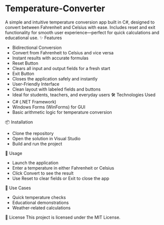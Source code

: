 # Temperature-Converter
A simple and intuitive temperature conversion app built in C#, designed to convert between Fahrenheit and Celsius with ease. Includes reset and exit functionality for smooth user experience—perfect for quick calculations and educational use.
✨ Features
- Bidirectional Conversion
- Convert from Fahrenheit to Celsius and vice versa
- Instant results with accurate formulas
- Reset Button
- Clears all input and output fields for a fresh start
- Exit Button
- Closes the application safely and instantly
- User-Friendly Interface
- Clean layout with labeled fields and buttons
- Ideal for students, teachers, and everyday users
🛠 Technologies Used
- C# (.NET Framework)
- Windows Forms (WinForms) for GUI
- Basic arithmetic logic for temperature conversion

📦 Installation
- Clone the repository
-  Open the solution in Visual Studio
- Build and run the project

🧪 Usage
- Launch the application
- Enter a temperature in either Fahrenheit or Celsius
- Click Convert to see the result
- Use Reset to clear fields or Exit to close the app

📌 Use Cases
- Quick temperature checks
- Educational demonstrations
- Weather-related calculations

📄 License
This project is licensed under the MIT License.

